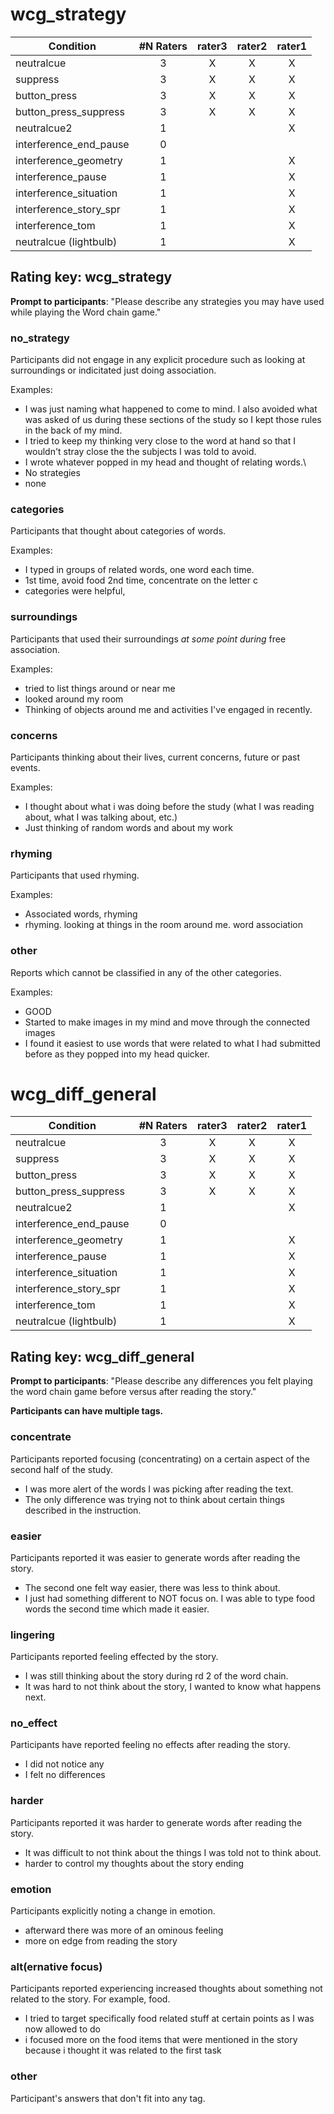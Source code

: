 # wcg_strategy

| Condition              | #N Raters | rater3 | rater2 | rater1 |
| ---------------------- | :-------: | :----: | :----: | :----: |
| neutralcue             |     3     |   X    |   X    |   X    |
| suppress               |     3     |   X    |   X    |   X    |
| button_press           |     3     |   X    |   X    |   X    |
| button_press_suppress  |     3     |   X    |   X    |   X    |
| neutralcue2            |     1     |        |        |   X    |
| interference_end_pause |     0     |        |        |        |
| interference_geometry  |     1     |        |        |   X    |
| interference_pause     |     1     |        |        |   X    |
| interference_situation |     1     |        |        |   X    |
| interference_story_spr |     1     |        |        |   X    |
| interference_tom       |     1     |        |        |   X    |
| neutralcue (lightbulb) |     1     |        |        |   X    |


## Rating key: wcg_strategy

**Prompt to participants**: "Please describe any strategies you may have used while playing the Word chain game."

### no_strategy

Participants did not engage in any explicit procedure such as looking at surroundings or indicitated just doing association.

Examples:

- I was just naming what happened to come to mind. I also avoided what was asked of us during these sections of the study so I kept those rules in the back of my mind.
- I tried to keep my thinking very close to the word at hand so that I wouldn't stray close the the subjects I was told to avoid.
- I wrote whatever popped in my head and thought of relating words.\
- No strategies
- none

### categories

Participants that thought about categories of words.

Examples:

- I typed in groups of related words, one word each time.
- 1st time, avoid food 2nd time, concentrate on the letter c
- categories were helpful,

### surroundings

Participants that used their surroundings _at some point during_ free association.

Examples:

- tried to list things around or near me
- looked around my room
- Thinking of objects around me and activities I've engaged in recently.

### concerns

Participants thinking about their lives, current concerns, future or past events.

Examples:

- I thought about what i was doing before the study (what I was reading about, what I was talking about, etc.)
- Just thinking of random words and about my work

### rhyming

Participants that used rhyming.

Examples:

- Associated words, rhyming
- rhyming. looking at things in the room around me. word association

### other

Reports which cannot be classified in any of the other categories.

Examples:

- GOOD
- Started to make images in my mind and move through the connected images
- I found it easiest to use words that were related to what I had submitted before as they popped into my head quicker.

# wcg_diff_general

| Condition              | #N Raters | rater3 | rater2 | rater1 |
| ---------------------- | :-------: | :----: | :----: | :----: |
| neutralcue             |     3     |   X    |   X    |   X    |
| suppress               |     3     |   X    |   X    |   X    |
| button_press           |     3     |   X    |   X    |   X    |
| button_press_suppress  |     3     |   X    |   X    |   X    |
| neutralcue2            |     1     |        |        |   X    |
| interference_end_pause |     0     |        |        |        |
| interference_geometry  |     1     |        |        |   X    |
| interference_pause     |     1     |        |        |   X    |
| interference_situation |     1     |        |        |   X    |
| interference_story_spr |     1     |        |        |   X    |
| interference_tom       |     1     |        |        |   X    |
| neutralcue (lightbulb) |     1     |        |        |   X    |


## Rating key: wcg_diff_general

**Prompt to participants**: "Please describe any differences you felt playing the word chain game before versus after reading the story."

**Participants can have multiple tags.**

### concentrate

Participants reported focusing (concentrating) on a certain aspect of the second half of the study.

- I was more alert of the words I was picking after reading the text.
- The only difference was trying not to think about certain things described in the instruction.

### easier

Participants reported it was easier to generate words after reading the story.

- The second one felt way easier, there was less to think about.
- I just had something different to NOT focus on. I was able to type food words the second time which made it easier.

### lingering

Participants reported feeling effected by the story.

- I was still thinking about the story during rd 2 of the word chain.
- It was hard to not think about the story, I wanted to know what happens next.

### no_effect

Participants have reported feeling no effects after reading the story.

- I did not notice any
- I felt no differences

### harder

Participants reported it was harder to generate words after reading the story.

- It was difficult to not think about the things I was told not to think about.
- harder to control my thoughts about the story ending

### emotion

Participants explicitly noting a change in emotion.

- afterward there was more of an ominous feeling
- more on edge from reading the story

### alt(ernative focus)

Participants reported experiencing increased thoughts about something not related to the story. For example, food.

- I tried to target specifically food related stuff at certain points as I was now allowed to do 
- i focused more on the food items that were mentioned in the story because i thought it was related to the first task

### other

Participant's answers that don't fit into any tag.
